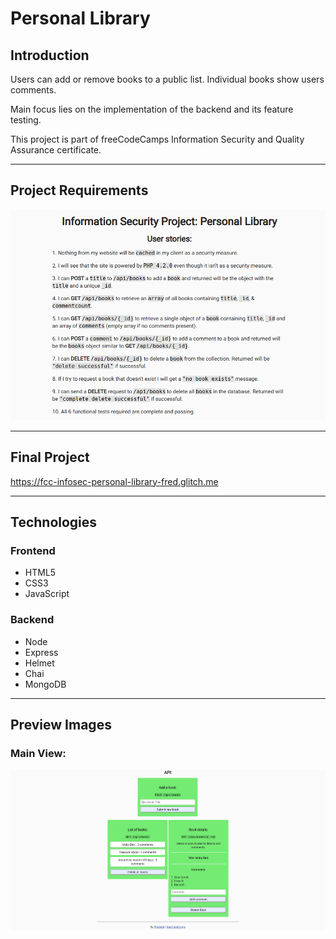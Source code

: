 # Personal Library

## Introduction
Users can add or remove books to a public list. Individual books show users comments.  

Main focus lies on the implementation of the backend and its feature testing.  

This project is part of freeCodeCamps Information Security and Quality Assurance certificate.

***

## Project Requirements
![Requirements](readme_images/personal-library-2.png)  

***

## Final Project
https://fcc-infosec-personal-library-fred.glitch.me

***

## Technologies
### Frontend
* HTML5
* CSS3
* JavaScript

### Backend
* Node
* Express
* Helmet
* Chai
* MongoDB

***

## Preview Images
### Main View:
![Main](readme_images/personal-library.png)
